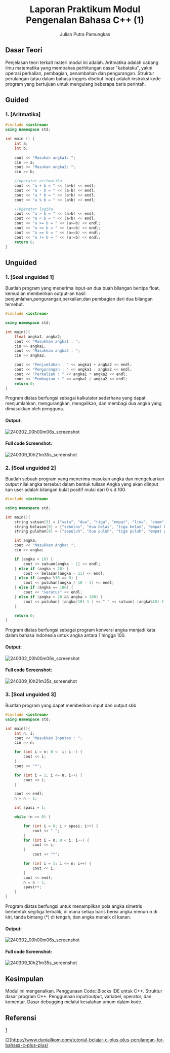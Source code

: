 # <h1 align="center">Laporan Praktikum Modul Pengenalan Bahasa C++ (1)</h1>
<p align="center">Julian Putra Pamungkas </p>

## Dasar Teori

Penjelasan teori terkait materi modul ini adalah. Aritmatika adalah cabang ilmu matematika yang membahas perhitungan dasar "kabataku", yakni operasi perkalian, pembagian, penambahan dan pengurangan. Struktur perulangan (atau dalam bahasa inggris disebut loop) adalah instruksi kode program yang bertujuan untuk mengulang beberapa baris perintah.

## Guided 

### 1. [Aritmatika]

```C++
#include <iostream>
using namespace std;

int main () {
    int a;
    int b;
    
    cout << "Masukan angka1: ";
    cin >> a;
    cout << "Masukan angka2: ";
    cin >> b;

    //operator aritmatika
    cout << "a + b = " << (a+b) << endl;
    cout << "a - b = " << (a-b) << endl;
    cout << "a * b = " << (a*b) << endl;
    cout << "a % b = " << (a%b) << endl;

    //Operator logika
    cout << "a > b = " << (a>b) << endl;
    cout << "a < b = " << (a<b) << endl;
    cout << "a >= b = " << (a>=b) << endl;
    cout << "a <= b = " << (a<=b) << endl;
    cout << "a == b = " << (a==b) << endl;
    cout << "a != b = " << (a!=b) << endl;
    return 0;
}
```
## Unguided 

### 1. [Soal unguided 1]

Buatlah program yang menerima input-an dua buah bilangan bertipe float, kemudian memberikan output-an hasil 
penjumlahan,pengurangan,perkalian,dan pembagian dari dua bilangan tersebut.

```C++
#include <iostream>

using namespace std;

int main(){
    float angka1, angka2;
    cout << "Masukkan angka1 : ";
    cin >> angka1;
    cout << "Masukkan angka2 : ";
    cin >> angka2;

    cout << "Penjumlahan : " << angka1 + angka2 << endl;
    cout << "Pengurangan : " << angka1 - angka2 << endl;
    cout << "Perkalian : " << angka1 * angka2 << endl;
    cout << "Pembagian : " << angka1 / angka2 << endl;
    return 0;
}
```
Program diatas berfungsi sebagai kalkulator sederhana yang dapat menjumlahkan, mengurangkan, mengalikan, dan membagi dua angka yang dimasukkan oleh pengguna.

#### Output:
![240302_00h00m06s_screenshot](https://github.com/julian123-dev/103112400241_Julian_Putra_Pamungkas/blob/main/Modul1/soal-1.png)


#### Full code Screenshot:
![240309_10h21m35s_screenshot](https://github.com/julian123-dev/103112400241_Julian_Putra_Pamungkas/blob/main/Modul1/full-soal-1.png)

### 2. [Soal unguided 2]

Buatlah sebuah program yang menerima masukan angka dan mengeluarkan output nilai angka tersebut dalam bentuk tulisan.Angka yang akan diinput kan user adalah bilangan bulat positif mulai dari 0 s.d 100.

```C++
#include <iostream>

using namespace std;

int main(){
    string satuan[9] = {"satu", "dua", "tiga", "empat", "lima", "enam", "tujuh", "delapan", "sembilan",};
    string belasan[9] = {"sebelas", "dua belas", "tiga belas", "empat belas", "lima belas", "enam belas", "tujuh belas", "delapan belas", "sembilan belas"};
    string puluhan[9] = {"sepuluh", "dua puluh", "tiga puluh", "empat puluh", "lima puluh", "enam puluh", "tujuh puluh", "delapan puluh", "sembilan puluh"};

    int angka;
    cout << "Masukkan Angka: ";
    cin >> angka;

    if (angka < 10) {
        cout << satuan[angka - 1] << endl;
    } else if (angka < 20) {
        cout << belasan[angka - 11] << endl;
    } else if (angka %10 == 0) {
        cout << puluhan[angka / 10 - 1] << endl;
    } else if (angka == 100) {
        cout << "seratus" << endl;
    } else if (angka > 20 && angka < 100) {
        cout << puluhan[ (angka/10)-1 ] << " " << satuan[ (angka%10)-1 ] << endl;
    }

    return 0;
} 
```
Program diatas berfungsi sebagai program konversi angka menjadi kata dalam bahasa Indonesia untuk angka antara 1 hingga 100.

#### Output:
![240302_00h00m06s_screenshot](https://github.com/julian123-dev/103112400241_Julian_Putra_Pamungkas/blob/main/Modul1/soal2.png)


#### Full code Screenshot:
![240309_10h21m35s_screenshot](https://github.com/julian123-dev/103112400241_Julian_Putra_Pamungkas/blob/main/Modul1/full-soal2.png)

### 3. [Soal unguided 3]

Buatlah program yang dapat memberikan input dan output sbb

```C++
#include <iostream>
using namespace std;

int main(){
    int n, i;
    cout << "Masukkan Inputan : ";
    cin >> n;

    for (int i = n; 0 <  i; i--) {
        cout << i;
    } 
    cout << "*";

    for (int i = 1; i <= n; i++) {
        cout << i;
    }

    cout << endl;
    n = n - 1;

    int spasi = 1;

    while (n >= 0) {

        for (int i = 0; i < spasi; i++) {
            cout << " ";
        }
        for (int i = n; 0 < i; i--) {
            cout << i;
        } 
            cout << "*";

        for (int i = 1; i <= n; i++) {
            cout << i;
        } 
        cout << endl;
        n = n - 1;
        spasi++;
    }
} 
```
Program diatas berfungsi untuk menampilkan pola angka simetris berbentuk segitiga terbalik,
di mana setiap baris berisi angka menurun di kiri, tanda bintang (*) di tengah, dan angka menaik di kanan.

#### Output:
![240302_00h00m06s_screenshot](https://github.com/julian123-dev/103112400241_Julian_Putra_Pamungkas/blob/main/Modul1/soal2.png)


#### Full code Screenshot:
![240309_10h21m35s_screenshot](https://github.com/julian123-dev/103112400241_Julian_Putra_Pamungkas/blob/main/Modul1/full-soal3.png)


## Kesimpulan
Modul ini mengenalkan. Penggunaan Code::Blocks IDE untuk C++.
Struktur dasar program C++.
Penggunaan input/output, variabel, operator, dan komentar.
Dasar debugging melalui kesalahan umum dalam kode..

## Referensi
[1](https://www.duniailkom.com/tutorial-belajar-c-plus-plus-jenis-jenis-operator-aritmatika-bahasa-c-plus-plus/)

[2]https://www.duniailkom.com/tutorial-belajar-c-plus-plus-perulangan-for-bahasa-c-plus-plus/